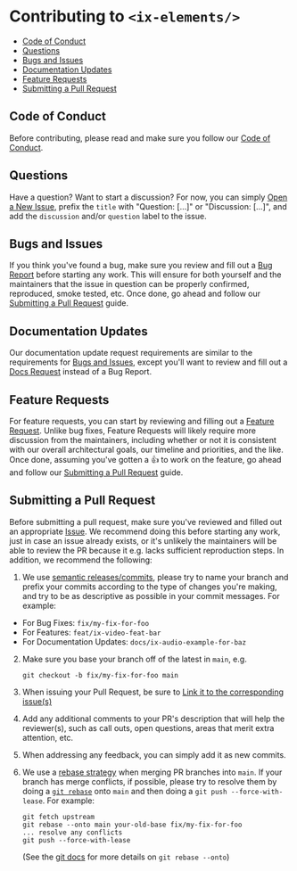 # Contributing to `<ix-elements/>`

- [Code of Conduct](#code-of-conduct)
- [Questions](#questions)
- [Bugs and Issues](#bugs-and-issues)
- [Documentation Updates](#documentation-updates)
- [Feature Requests](#feature-requests)
- [Submitting a Pull Request](#submitting-a-pull-request)

## <a name="code-of-conduct">Code of Conduct</a>

Before contributing, please read and make sure you follow our [Code of Conduct](CODE_OF_CONDUCT.md).

## <a name="questions">Questions</a>

Have a question? Want to start a discussion? For now, you can simply [Open a New Issue](https://github.com/imgix/ix-elements/issues/new), prefix the `title` with "Question: [...]" or "Discussion: [...]", and add the `discussion` and/or `question` label to the issue.

## <a name="issues">Bugs and Issues</a>

If you think you've found a bug, make sure you review and fill out a [Bug Report](https://github.com/imgix/ix-elements/issues/new/choose) before starting any work. This will ensure for both yourself and the maintainers that the issue in question can be properly confirmed, reproduced, smoke tested, etc. Once done, go ahead and follow our [Submitting a Pull Request](#pull-requests) guide.

## <a name="documentation">Documentation Updates</a>

Our documentation update request requirements are similar to the requirements for [Bugs and Issues](#issues), except you'll want to review and fill out a [Docs Request](https://github.com/imgix/ix-elements/issues/new/choose) instead of a Bug Report.

## <a name="features">Feature Requests</a>

For feature requests, you can start by reviewing and filling out a [Feature Request](https://github.com/imgix/ix-elements/issues/new/choose). Unlike bug fixes, Feature Requests will likely require more discussion from the maintainers, including whether or not it is consistent with our overall architectural goals, our timeline and priorities, and the like. Once done, assuming you've gotten a 👍 to work on the feature, go ahead and follow our [Submitting a Pull Request](#pull-requests) guide.

## <a name="pull-requests">Submitting a Pull Request</a>

Before submitting a pull request, make sure you've reviewed and filled out an appropriate [Issue](https://github.com/imgix/ix-elements/issues/new/choose). We recommend doing this before starting any work, just in case an issue already exists, or it's unlikely the maintainers will be able to review the PR because it e.g. lacks sufficient reproduction steps. In addition, we recommend the following:

1. We use [semantic releases/commits](https://openbase.com/js/@semantic-release/commit-analyzer/documentation), please try to name your branch and prefix your commits according to the type of changes you're making, and try to be as descriptive as possible in your commit messages. For example:

- For Bug Fixes: `fix/my-fix-for-foo`
- For Features: `feat/ix-video-feat-bar`
- For Documentation Updates: `docs/ix-audio-example-for-baz`

2. Make sure you base your branch off of the latest in `main`, e.g.

   ```shell
   git checkout -b fix/my-fix-for-foo main
   ```

3. When issuing your Pull Request, be sure to [Link it to the corresponding issue(s)](https://docs.github.com/en/issues/tracking-your-work-with-issues/linking-a-pull-request-to-an-issue#linking-a-pull-request-to-an-issue-using-a-keyword)

4. Add any additional comments to your PR's description that will help the reviewer(s), such as call outs, open questions, areas that merit extra attention, etc.

5. When addressing any feedback, you can simply add it as new commits.

6. We use a [rebase strategy](https://docs.github.com/en/repositories/configuring-branches-and-merges-in-your-repository/configuring-pull-request-merges/configuring-commit-rebasing-for-pull-requests) when merging PR branches into `main`. If your branch has merge conflicts, if possible, please try to resolve them by doing a [`git rebase`](https://git-scm.com/docs/git-rebase) onto `main` and then doing a `git push --force-with-lease`. For example:

   ```shell
   git fetch upstream
   git rebase --onto main your-old-base fix/my-fix-for-foo
   ... resolve any conflicts
   git push --force-with-lease
   ```

   (See the [git docs](https://git-scm.com/docs/git-rebase) for more details on `git rebase --onto`)
